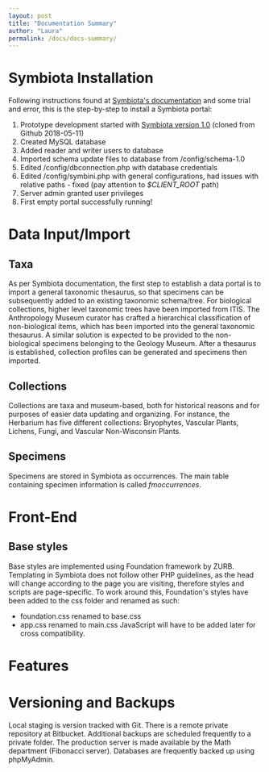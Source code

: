 ```yaml
---
layout: post
title: "Documentation Summary"
author: "Laura"
permalink: /docs/docs-summary/
---
```


# Symbiota Installation
Following instructions found at [Symbiota's documentation](symbiota.org/docs/installation-instructions/) and some trial and error, this is the step-by-step to install a Symbiota portal:
1. Prototype development started with [Symbiota version 1.0](https://github.com/Symbiota/Symbiota/releases) (cloned from Github 2018-05-11)
2. Created MySQL database
3. Added reader and writer users to database
4. Imported schema update files to database from /config/schema-1.0
5. Edited /config/dbconnection.php with database credentials
6. Edited /config/symbini.php with general configurations, had issues with relative paths - fixed (pay attention to *$CLIENT_ROOT* path)
7. Server admin granted user privileges
8. First empty portal successfully running!

# Data Input/Import
## Taxa
As per Symbiota documentation, the first step to establish a data portal is to import a general taxonomic thesaurus, so that specimens can be subsequently added to an existing taxonomic schema/tree.
For biological collections, higher level taxonomic trees have been imported from ITIS.
The Anthropology Museum curator has crafted a hierarchical classification of non-biological items, which has been imported into the general taxonomic thesaurus.
A similar solution is expected to be provided to the non-biological specimens belonging to the Geology Museum.
After a thesaurus is established, collection profiles can be generated and specimens then imported.

## Collections
Collections are taxa and museum-based, both for historical reasons and for purposes of easier data updating and organizing. For instance, the Herbarium has five different collections: Bryophytes, Vascular Plants, Lichens, Fungi, and Vascular Non-Wisconsin Plants.

## Specimens
Specimens are stored in Symbiota as occurrences. The main table containing specimen information is called *fmoccurrences*. 

# Front-End
## Base styles
Base styles are implemented using Foundation framework by ZURB. Templating in Symbiota does not follow other PHP guidelines, as the head will change according to the page you are visiting, therefore styles and scripts are page-specific. To work around this, Foundation's styles have been added to the css folder and renamed as such:
- foundation.css renamed to base.css
- app.css renamed to main.css
JavaScript will have to be added later for cross compatibility.

# Features

# Versioning and Backups
Local staging is version tracked with Git. There is a remote private repository at Bitbucket. Additional backups are scheduled frequently to a private folder. The production server is made available by the Math department (Fibonacci server). Databases are frequently backed up using phpMyAdmin.